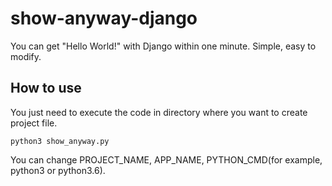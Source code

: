# show-anyway-django
You can get "Hello World!" with Django within one minute. Simple, easy to modify.

## How to use
You just need to execute the code in directory where you want to create project file.
~~~
python3 show_anyway.py
~~~
You can change PROJECT_NAME, APP_NAME, PYTHON_CMD(for example, python3 or python3.6).
